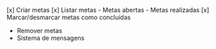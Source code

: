 [x] Criar metas
[x] Listar metas
    - Metas abertas
    - Metas realizadas
[x] Marcar/desmarcar metas como concluídas
- Remover metas
- Sistema de mensagens
